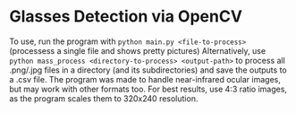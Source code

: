 # Glasses Detection via OpenCV

To use, run the program with `python main.py <file-to-process>` (processess a single file and shows pretty pictures)
Alternatively, use `python mass_process <directory-to-process> <output-path>` to process all .png/.jpg files in a directory (and its subdirectories) and save the outputs to a .csv file. 
The program was made to handle near-infrared ocular images, but may work with other formats too. For best results, use 4:3 ratio images, as the program scales them to 320x240 resolution.
